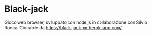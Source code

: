 # Black-jack
Gioco web browser, sviluppato con node.js in collaborazione con Silvio Ronca.
Giocabile da https://black-jack-mr.herokuapp.com/
